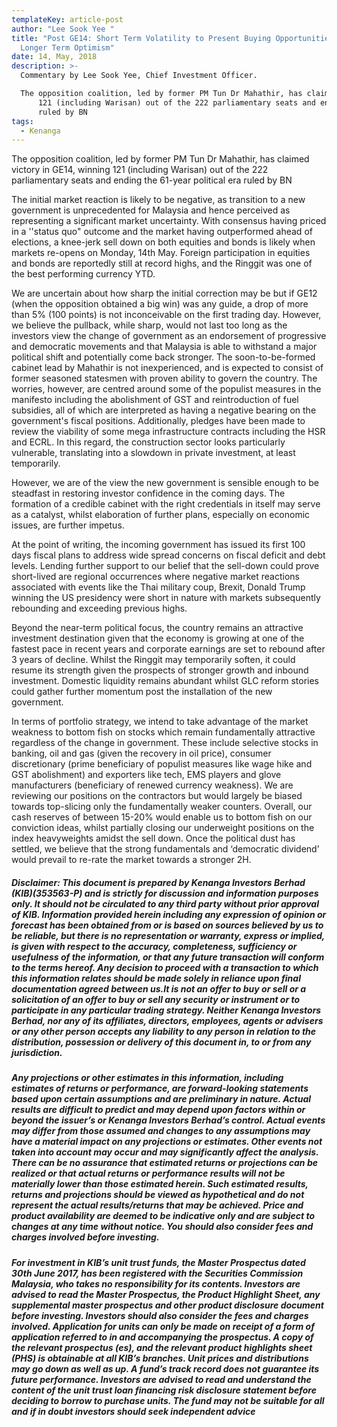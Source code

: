 ```yaml
---
templateKey: article-post
author: "Lee Sook Yee "
title: "Post GE14: Short Term Volatility to Present Buying Opportunities Amid
  Longer Term Optimism"
date: 14, May, 2018
description: >-
  Commentary by Lee Sook Yee, Chief Investment Officer. 

  The opposition coalition, led by former PM Tun Dr Mahathir, has claimed victory in GE14, winning
      121 (including Warisan) out of the 222 parliamentary seats and ending the 61-year political era
      ruled by BN
tags:
  - Kenanga
---
```

<p>The opposition coalition, led by former PM Tun Dr Mahathir, has claimed victory in GE14, winning
    121 (including Warisan) out of the 222 parliamentary seats and ending the 61-year political era
    ruled by BN</p>

<p>The initial market reaction is likely to be negative, as transition to a new government is
    unprecedented for Malaysia and hence perceived as representing a significant market
    uncertainty. With consensus having priced in a ''status quo" outcome and the market having
    outperformed ahead of elections, a knee-jerk sell down on both equities and bonds is likely when
    markets re-opens on Monday, 14th May. Foreign participation in equities and bonds are
    reportedly still at record highs, and the Ringgit was one of the best performing currency YTD.</p>

<p>We are uncertain about how sharp the initial correction may be but if GE12 (when the opposition
    obtained a big win) was any guide, a drop of more than 5% (100 points) is not inconceivable on
    the first trading day. However, we believe the pullback, while sharp, would not last too long as the
    investors view the change of government as an endorsement of progressive and democratic
    movements and that Malaysia is able to withstand a major political shift and potentially come
    back stronger. The soon-to-be-formed cabinet lead by Mahathir is not inexperienced, and is
    expected to consist of former seasoned statesmen with proven ability to govern the country. The
    worries, however, are centred around some of the populist measures in the manifesto including
    the abolishment of GST and reintroduction of fuel subsidies, all of which are interpreted as having
    a negative bearing on the government's fiscal positions. Additionally, pledges have been made to
    review the viability of some mega infrastructure contracts including the HSR and ECRL. In this
    regard, the construction sector looks particularly vulnerable, translating into a slowdown in private
    investment, at least temporarily.
    </p>

<p>However, we are of the view the new government is sensible enough to be steadfast in restoring
    investor confidence in the coming days. The formation of a credible cabinet with the right
    credentials in itself may serve as a catalyst, whilst elaboration of further plans, especially on
    economic issues, are further impetus.
    </p>

<p>At the point of writing, the incoming government has issued its first 100 days fiscal plans to
    address wide spread concerns on fiscal deficit and debt levels. Lending further support to our
    belief that the sell-down could prove short-lived are regional occurrences where negative market
    reactions associated with events like the Thai military coup, Brexit, Donald Trump winning the US
    presidency were short in nature with markets subsequently rebounding and exceeding previous
    highs.
    </p>

<p>Beyond the near-term political focus, the country remains an attractive investment destination
    given that the economy is growing at one of the fastest pace in recent years and corporate
    earnings are set to rebound after 3 years of decline. Whilst the Ringgit may temporarily soften, it
    could resume its strength given the prospects of stronger growth and inbound investment.
    Domestic liquidity remains abundant whilst GLC reform stories could gather further momentum
    post the installation of the new government.</p>

<p>In terms of portfolio strategy, we intend to take advantage of the market weakness to bottom fish
    on stocks which remain fundamentally attractive regardless of the change in government. These
    include selective stocks in banking, oil and gas (given the recovery in oil price), consumer
    discretionary (prime beneficiary of populist measures like wage hike and GST abolishment) and
    exporters like tech, EMS players and glove manufacturers (beneficiary of renewed currency
    weakness). We are reviewing our positions on the contractors but would largely be biased
    towards top-slicing only the fundamentally weaker counters. Overall, our cash reserves of
    between 15-20% would enable us to bottom fish on our conviction ideas, whilst partially closing
    our underweight positions on the index heavyweights amidst the sell down. Once the political
    dust has settled, we believe that the strong fundamentals and ‘democratic dividend’ would prevail
    to re-rate the market towards a stronger 2H.
    </p>

<h5>Disclaimer: This document is prepared by Kenanga Investors Berhad (KIB)(353563-P) and is strictly for discussion and information
    purposes only. It should not be circulated to any third party without prior approval of KIB. Information provided herein including
    any expression of opinion or forecast has been obtained from or is based on sources believed by us to be reliable, but there is no
    representation or warranty, express or implied, is given with respect to the accuracy, completeness, sufficiency or usefulness of the
    information, or that any future transaction will conform to the terms hereof. Any decision to proceed with a transaction to which
    this information relates should be made solely in reliance upon final documentation agreed between us.It is not an offer to buy or
    sell or a solicitation of an offer to buy or sell any security or instrument or to participate in any particular trading strategy. Neither
    Kenanga Investors Berhad, nor any of its affiliates, directors, employees, agents or advisers or any other person accepts any
    liability to any person in relation to the distribution, possession or delivery of this document in, to or from any jurisdiction.
    </h5>

<h5>Any projections or other estimates in this information, including estimates of returns or performance, are forward-looking
    statements based upon certain assumptions and are preliminary in nature. Actual results are difficult to predict and may depend
    upon factors within or beyond the issuer’s or Kenanga Investors Berhad’s control. Actual events may differ from those assumed
    and changes to any assumptions may have a material impact on any projections or estimates. Other events not taken into account
    may occur and may significantly affect the analysis. There can be no assurance that estimated returns or projections can be
    realized or that actual returns or performance results will not be materially lower than those estimated herein. Such estimated
    results, returns and projections should be viewed as hypothetical and do not represent the actual results/returns that may be
    achieved. Price and product availability are deemed to be indicative only and are subject to changes at any time without notice.
    You should also consider fees and charges involved before investing.</h5>

<h5>For investment in KIB’s unit trust funds, the Master Prospectus dated 30th June 2017, has been registered with the Securities
    Commission Malaysia, who takes no responsibility for its contents. Investors are advised to read the Master Prospectus, the
    Product Highlight Sheet, any supplemental master prospectus and other product disclosure document before investing. Investors
    should also consider the fees and charges involved. Application for units can only be made on receipt of a form of application
    referred to in and accompanying the prospectus. A copy of the relevant prospectus (es), and the relevant product highlights sheet
    (PHS) is obtainable at all KIB’s branches. Unit prices and distributions may go down as well as up. A fund’s track record does not
    guarantee its future performance. Investors are advised to read and understand the content of the unit trust loan financing risk
    disclosure statement before deciding to borrow to purchase units. The fund may not be suitable for all and if in doubt investors
    should seek independent advice</h5>